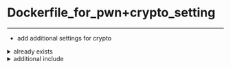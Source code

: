# Dockerfile_for_pwn+crypto_setting
---
- add additional settings for crypto

<details><summary>already exists</summary>

- RsaCtfTool
- cryptography
- requests
- gmpy2
- pycryptodome
- tqdm
- z3-solver
- factordb-pycli

</details>

<details><summary>additional include</summary>

- SageMath
- opencv-python

</details>
